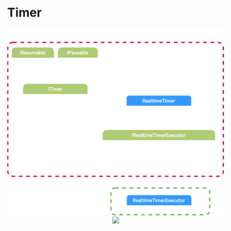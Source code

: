 # Timer

<img src="https://raw.githubusercontent.com/LaloBerro/UPM-Timer/main/TimerFlowchart.png" alt="">

<div id="header" align="center">
<img src="https://media.giphy.com/media/ZdT2zDh3Bvnkk/giphy.gif" width="500"/>
</div>
